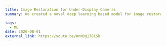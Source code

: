 ```yaml
---
title: Image Restoration for Under-Display Cameras
summary: We created a novel deep learning based model for image restoration, resulting in a publication at ECCV Workshops 2020. We also placed 2nd /150 teams at the Under Display Camera Challenge. This was a really fun project where I also got to talk about our work for the first time! 

tags:
  - ML
date: 2020-08-01
external_link: https://youtu.be/WnNOg178iSk
---
```

